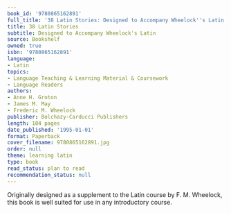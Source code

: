 ```yaml
---
book_id: '9780865162891'
full_title: '38 Latin Stories: Designed to Accompany Wheelock''s Latin'
title: 38 Latin Stories
subtitle: Designed to Accompany Wheelock's Latin
source: Bookshelf
owned: true
isbn: '9780865162891'
language:
- Latin
topics:
- Language Teaching & Learning Material & Coursework
- Language Readers
authors:
- Anne H. Groton
- James M. May
- Frederic M. Wheelock
publisher: Bolchazy-Carducci Publishers
length: 104 pages
date_published: '1995-01-01'
format: Paperback
cover_filename: 9780865162891.jpg
order: null
theme: learning latin
type: book
read_status: plan to read
recommendation_status: null
---
```

Originally designed as a supplement to the Latin course by F. M. Wheelock, this book is well suited for use in any introductory course.

